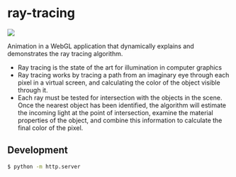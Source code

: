 # ray-tracing

![](https://i.imgur.com/BOGvcSM.png)

Animation in a WebGL application that dynamically explains and demonstrates the ray tracing algorithm.

- Ray tracing is the state of the art for illumination in computer graphics
- Ray tracing works by tracing a path from an imaginary eye through each pixel in a virtual screen, and calculating the color of the object visible through it.
- Each ray must be tested for intersection with the objects in the scene. Once the nearest object has been identified, the algorithm will estimate the incoming light at the point of intersection, examine the material properties of the object, and combine this information to calculate the final color of the pixel.

## Development

```bash
$ python -m http.server
```
